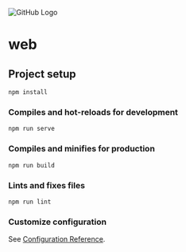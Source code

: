 ![GitHub Logo]([https://raw.githubusercontent.com/YourUsername/YourRepository/master/Path/To/YourImage.png](https://cdn.jsdelivr.net/gh/yishengh/rubychats@main/Chat.drawio.png))



# web

## Project setup
```
npm install
```

### Compiles and hot-reloads for development
```
npm run serve
```

### Compiles and minifies for production
```
npm run build
```

### Lints and fixes files
```
npm run lint
```

### Customize configuration
See [Configuration Reference](https://cli.vuejs.org/config/).
